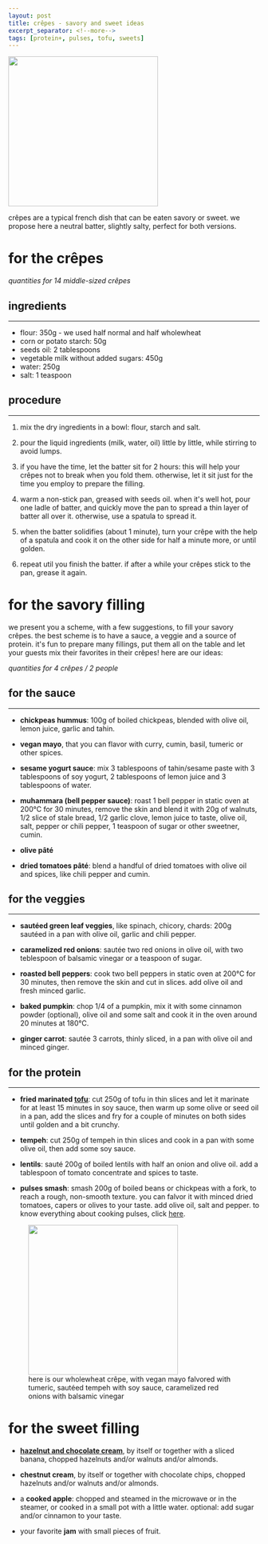 ```yaml
---
layout: post
title: crêpes - savory and sweet ideas 
excerpt_separator: <!--more-->
tags: [protein+, pulses, tofu, sweets]
---
```


 <img src="../../../images/crepes.jpeg" width="300">
 
 <!--more-->

crêpes are a typical french dish that can be eaten savory or sweet. we propose here a neutral batter, slightly salty, perfect for both versions.

# for the crêpes
*quantities for 14 middle-sized crêpes*

## ingredients
---

- flour: 350g - we used half normal and half wholewheat
- corn or potato starch: 50g
- seeds oil: 2 tablespoons
- vegetable milk without added sugars: 450g
- water: 250g
- salt: 1 teaspoon

## procedure
---

1. mix the dry ingredients in a bowl: flour, starch and salt.
   
2. pour the liquid ingredients (milk, water, oil) little by little, while stirring to avoid lumps.

3. if you have the time, let the batter sit for 2 hours: this will help your crêpes not to break when you fold them. otherwise, let it sit just for the time you employ to prepare the filling.

4. warm a non-stick pan, greased with seeds oil. when it's well hot, pour one ladle of batter, and quickly move the pan to spread a thin layer of batter all over it. otherwise, use a spatula to spread it.

5. when the batter solidifies (about 1 minute), turn your crêpe with the help of a spatula and cook it on the other side for half a minute more, or until golden.

5. repeat util you finish the batter. if after a while your crêpes stick to the pan, grease it again.

# for the savory filling

we present you a scheme, with a few suggestions, to fill your savory crêpes. the best scheme is to have a sauce, a veggie and a source of protein. it's fun to prepare many fillings, put them all on the table and let your guests mix their favorites in their crêpes! here are our ideas:

*quantities for 4 crêpes / 2 people*

## for the sauce
---

- **chickpeas hummus**: 100g of boiled chickpeas, blended with olive oil, lemon juice, garlic and tahin.
  
- **vegan mayo**, that you can flavor with curry, cumin, basil, tumeric or other spices.
  
- **sesame yogurt sauce**: mix 3 tablespoons of tahin/sesame paste with 3 tablespoons of soy yogurt, 2 tablespoons of lemon juice and 3 tablespoons of water.
  
- **muhammara (bell pepper sauce)**: roast 1 bell pepper in static oven at 200°C for 30 minutes, remove the skin and blend it with 20g of walnuts, 1/2 slice of stale bread, 1/2 garlic clove, lemon juice to taste, olive oil, salt, pepper or chili pepper, 1 teaspoon of sugar or other sweetner, cumin.
  
- **olive pâté**
  
- **dried tomatoes pâté**: blend a handful of dried tomatoes with olive oil and spices, like chili pepper and cumin.

## for the veggies
---

- **sautéed green leaf veggies**, like spinach, chicory, chards: 200g sautéed in a pan with olive oil, garlic and chili pepper.
  
- **caramelized red onions**: sautée two red onions in olive oil, with two teblespoon of balsamic vinegar or a teaspoon of sugar.
  
- **roasted bell peppers**: cook two bell peppers in static oven at 200°C for 30 minutes, then remove the skin and cut in slices. add olive oil and fresh minced garlic.
  
- **baked pumpkin**: chop 1/4 of a pumpkin, mix it with some cinnamon powder (optional), olive oil and some salt and cook it in the oven around 20 minutes at 180°C.
  
- **ginger carrot**: sautée 3 carrots, thinly sliced, in a pan with olive oil and minced ginger.

## for the protein
---

- **fried marinated [tofu](https://fagiolini.github.io/guide-tofu/)**: cut 250g of tofu in thin slices and let it marinate for at least 15 minutes in soy sauce, then warm up some olive or seed oil in a pan, add the slices and fry for a couple of minutes on both sides until golden and a bit crunchy.
  
- **tempeh**: cut 250g of tempeh in thin slices and cook in a pan with some olive oil, then add some soy sauce.
  
- **lentils**: sauté 200g of boiled lentils with half an onion and olive oil. add a tablespoon of tomato concentrate and spices to taste.
  
- **pulses smash**: smash 200g of boiled beans or chickpeas with a fork, to reach a rough, non-smooth texture. you can falvor it with minced dried tomatoes, capers or olives to your taste. add olive oil, salt and pepper. to know everything about cooking pulses, click [here](https://fagiolini.github.io/pulses-guide/).

<figure class="image">
  <img src="../../../images/crepes-open.jpeg" width=300> 
  <figcaption>here is our wholewheat crêpe, with vegan mayo falvored with tumeric, sautéed tempeh with soy sauce, caramelized red onions with balsamic vinegar</figcaption>
</figure>

# for the sweet filling

- **[hazelnut and chocolate cream](https://fagiolini.github.io/nocciolata-lorina/)**, by itself or together with a sliced banana, chopped hazelnuts and/or walnuts and/or almonds.
  
- **chestnut cream**, by itself or together with chocolate chips, chopped hazelnuts and/or walnuts and/or almonds.
  
- a **cooked apple**: chopped and steamed in the microwave or in the steamer, or cooked in a small pot with a little water. optional: add sugar and/or cinnamon to your taste.
  
- your favorite **jam** with small pieces of fruit.
